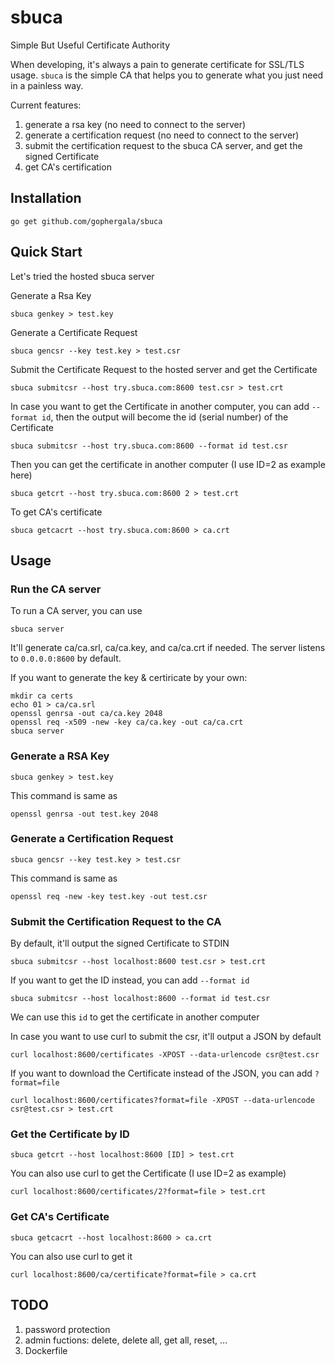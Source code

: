 # sbuca

Simple But Useful Certificate Authority

When developing, it's always a pain to generate certificate for SSL/TLS usage. `sbuca` is the simple CA that helps you to generate what you just need in a painless way.

Current features:

1. generate a rsa key (no need to connect to the server)
2. generate a certification request (no need to connect to the server)
3. submit the certification request to the sbuca CA server, and get the signed Certificate
4. get CA's certification 


## Installation

    go get github.com/gophergala/sbuca


## Quick Start

Let's tried the hosted sbuca server

Generate a Rsa Key

    sbuca genkey > test.key

Generate a Certificate Request

    sbuca gencsr --key test.key > test.csr

Submit the Certificate Request to the hosted server and get the Certificate

    sbuca submitcsr --host try.sbuca.com:8600 test.csr > test.crt

In case you want to get the Certificate in another computer, you can add `--format id`, then the output will become the id (serial number) of the Certificate

    sbuca submitcsr --host try.sbuca.com:8600 --format id test.csr 

Then you can get the certificate in another computer (I use ID=2 as example here)

    sbuca getcrt --host try.sbuca.com:8600 2 > test.crt

To get CA's certificate

    sbuca getcacrt --host try.sbuca.com:8600 > ca.crt


## Usage

### Run the CA server

To run a CA server, you can use

    sbuca server

It'll generate ca/ca.srl, ca/ca.key, and ca/ca.crt if needed.
The server listens to `0.0.0.0:8600` by default.


If you want to generate the key & certiricate by your own:

    mkdir ca certs
    echo 01 > ca/ca.srl
    openssl genrsa -out ca/ca.key 2048
    openssl req -x509 -new -key ca/ca.key -out ca/ca.crt
    sbuca server


### Generate a RSA Key

    sbuca genkey > test.key

This command is same as

    openssl genrsa -out test.key 2048


### Generate a Certification Request

    sbuca gencsr --key test.key > test.csr

This command is same as

    openssl req -new -key test.key -out test.csr


### Submit the Certification Request to the CA

By default, it'll output the signed Certificate to STDIN 

    sbuca submitcsr --host localhost:8600 test.csr > test.crt

If you want to get the ID instead, you can add `--format id`

    sbuca submitcsr --host localhost:8600 --format id test.csr

We can use this `id` to get the certificate in another computer

In case you want to use curl to submit the csr, it'll output a JSON by default

    curl localhost:8600/certificates -XPOST --data-urlencode csr@test.csr

If you want to download the Certificate instead of the JSON, you can add `?format=file`

    curl localhost:8600/certificates?format=file -XPOST --data-urlencode csr@test.csr > test.crt


### Get the Certificate by ID

    sbuca getcrt --host localhost:8600 [ID] > test.crt

You can also use curl to get the Certificate (I use ID=2 as example)

    curl localhost:8600/certificates/2?format=file > test.crt


### Get CA's Certificate

    sbuca getcacrt --host localhost:8600 > ca.crt

You can also use curl to get it

    curl localhost:8600/ca/certificate?format=file > ca.crt


## TODO

1. password protection
2. admin fuctions: delete, delete all, get all, reset, ...
3. Dockerfile
